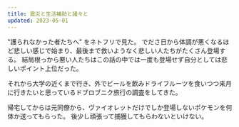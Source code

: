 ```yaml
---
title: 震災と生活補助と諸々と
updated: 2023-05-01
---
```


"護られなかった者たちへ" をネトフリで見た。
でださ日から体調が悪くなるほど悲しい感じで始まり、最後まで救いようなく悲しい人たちがたくさん登場する。
結局根っから悪い人たちはこの話の中では一度も登場せず自分としては悲しいポイント上位だった。

それから大学の近くまで行き、外でビールを飲みドライフルーツを食いつつ来月に行きたいと思っているドブロブニク旅行の調査をしてきた。

帰宅してからは元同僚から、ヴァイオレットだけでしか登場しないポケモンを何体か送ってもらった。
後少し頑張って捕獲してもらわないといけない。
